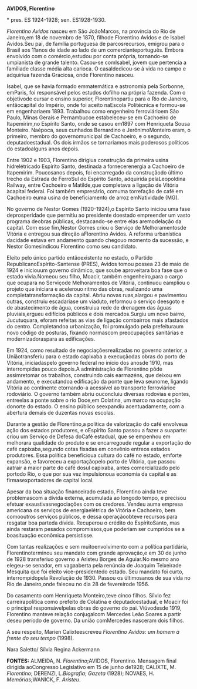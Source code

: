 **AVIDOS, Florentino**

\* pres. ES 1924-1928; sen. ES1928-1930.

*Florentino Avidos* nasceu em São JoãoMarcos, na província do Rio de
Janeiro,em 18 de novembro de 1870, filhode Florentino Avidos e de Isabel
Avidos.Seu pai, de família portuguesa de parcosrecursos, emigrou para o
Brasil aos 11anos de idade ao lado de um comercianteportuguês. Embora
envolvido com o comércio,estudou por conta própria, tornando-se
umpianista de grande talento. Casou-se comIsabel, jovem que pertencia a
famíliade classe média alta carioca. O casaldedicou-se à vida no campo e
adquiriua fazenda Graciosa, onde Florentino nasceu.

Isabel, que se havia formado emmatemática e astronomia pela Sorbonne,
emParis, foi responsável pelos estudos dofilho na própria fazenda. Com o
objetivode cursar o ensino superior, Florentinopartiu para o Rio de
Janeiro, entãocapital do Império, onde foi aceito naEscola Politécnica e
formou-se em engenhariaem 1893. Trabalhou como engenheiro ferroviárioem
São Paulo, Minas Gerais e Pernambucoe estabeleceu-se em Cachoeiro de
Itapemirim,no Espírito Santo, onde se casou em1897 com Henriqueta Sousa
Monteiro. Naépoca, seus cunhados Bernardino e JerônimoMonteiro eram, o
primeiro, membro do governomunicipal de Cachoeiro, e o segundo,
deputadoestadual. Os dois irmãos se tornariamos mais poderosos políticos
do estadoalguns anos depois.

Entre 1902 e 1903, Florentino dirigiua construção da primeira usina
hidrelétricado Espírito Santo, destinada a fornecerenergia a Cachoeiro
de Itapemirim. Poucosanos depois, foi encarregado da construçãodo último
trecho da Estrada de FerroSul do Espírito Santo, adquirida
pelaLeopoldina Railway, entre Cachoeiro e Matilde,que completava a
ligação de Vitória àcapital federal. Foi também empresário, comuma
torrefação de café em Cachoeiro euma usina de beneficiamento de arroz
emNatividade (MG).

No governo de Nestor Gomes (1920-1924),o Espírito Santo iniciou uma fase
deprosperidade que permitiu ao presidente doestado empreender um vasto
programa deobras públicas, destacando-se entre elas aremodelação da
capital. Com esse fim,Nestor Gomes criou o Serviço de Melhoramentosde
Vitória e entregou sua direção aFlorentino Avidos. A reforma urbanística
dacidade estava em andamento quando chegouo momento da sucessão, e
Nestor Gomesindicou Florentino como seu candidato.

Eleito pelo único partido entãoexistente no estado, o Partido
RepublicanoEspírito-Santense (PRES), Avidos tomou possea 23 de maio de
1924 e iniciouum governo dinâmico, que soube aproveitara boa fase que o
estado vivia.Nomeou seu filho, Moacir, também engenheiro,para o cargo
que ocupara no Serviçode Melhoramentos de Vitória, continuou eampliou o
projeto que iniciara e acelerouo ritmo das obras, realizando uma
completatransformação da capital. Abriu novas ruas,alargou e pavimentou
outras, construiu escadariase um viaduto, reformou o serviço deesgoto e
de abastecimento de água, construiua rede de drenagem das águas
pluviais,ergueu edifícios públicos e dois mercados.Surgiu um novo
bairro, Jucutuquara, eforam refeitas as vias de ligação combairros mais
afastados do centro. Completandoa urbanização, foi promulgado pela
prefeituraum novo código de posturas, fixando normascom preocupações
sanitárias e modernizadoraspara as edificações.

Em 1924, como resultado de negociaçõesrealizadas no governo anterior, a
Uniãotransferiu para o estado capixaba a execuçãodas obras do porto de
Vitória, iniciadaspelo governo federal no início dos anosde 1910, mas
interrompidas pouco depois.A administração de Florentino pôde
assimretomar os trabalhos, construindo cais earmazéns, que deixou em
andamento, e executandoa edificação da ponte que leva seunome, ligando
Vitória ao continente etornando-a acessível ao transporte ferroviárioe
rodoviário. O governo também abriu ouconcluiu diversas rodovias e
pontes, entreelas a ponte sobre o rio Doce,em Colatina, um marco na
ocupação donorte do estado. O ensino público seexpandiu acentuadamente,
com a abertura demais de duzentas novas escolas.

Durante a gestão de Florentino,a política de valorização do café
envolveua ação dos estados produtores, e oEspírito Santo passou a fazer
a suaparte: criou um Serviço de Defesa doCafé estadual, que se empenhou
em melhorara qualidade do produto e se encarregoude regular a exportação
do café capixaba,segundo cotas fixadas em convênio entreos estados
produtores. Essa política beneficioua cultura do café no estado, emforte
expansão, e favoreceu a exportaçãopelo porto de Vitória, que passou
aatrair a maior parte do café dosul capixaba, antes comercializado pelo
portodo Rio, o que por sua vez impulsionoua economia da capital e as
firmasexportadores de capital local.

Apesar da boa situação financeirado estado, Florentino ainda teve
problemascom a dívida externa, acumulada ao longodo tempo, e precisou
efetuar exaustivasnegociações com os credores. Vendeu auma empresa
americana os serviços de energiaelétrica de Vitória e Cachoeiro, bem
comooutros serviços públicos, e dessa operaçãoobteve recursos para
resgatar boa parteda dívida. Recuperou o crédito do EspíritoSanto, mas
ainda restaram pesados compromissos,que poderiam ser cumpridos se a
boasituação econômica persistisse.

Com tantas realizações e sem muitoenvolvimento com a política
partidária, Florentinoterminou seu mandato com grande aprovação,e em 30
de junho de 1928 transferiuo governo a Aristeu Borges de Aguiar.No mesmo
ano elegeu-se senador, em vagaaberta pela renúncia de Joaquim Teixeirade
Mesquita que foi eleito vice-presidentedo estado. Seu mandato foi curto,
interrompidopela Revolução de 1930. Passou os últimosanos de sua vida no
Rio de Janeiro,onde faleceu no dia 28 de fevereirode 1956.

Do casamento com Henriqueta Monteiro,teve cinco filhos. Sílvio fez
carreirapolítica como prefeito de Colatina e deputadoestadual, e Moacir
foi o principal responsávelpelas obras do governo do pai. Viúvodesde
1919, Florentino manteve relação conjugalcom Mercedes Leão Soares a
partir deseu período de governo. Da união comMercedes nasceram dois
filhos.

A seu respeito, Marien Calixteescreveu *Florentino Avidos: um homem à
frente do seu tempo* (1998).

Nara Saletto/ Sílvia Regina Ackermann

**FONTES:** ALMEIDA, N. *Florentino*;AVIDOS, Florentino. Mensagem final
dirigida aoCongresso Legislativo em 15 de junho de1928; CALIXTE, M.
*Florentino*; DERENZI, L.*Biografia*; *Gazeta* (1928); NOVAES, H.
*Memórias*;WANICK, F. *Aristeu*.
